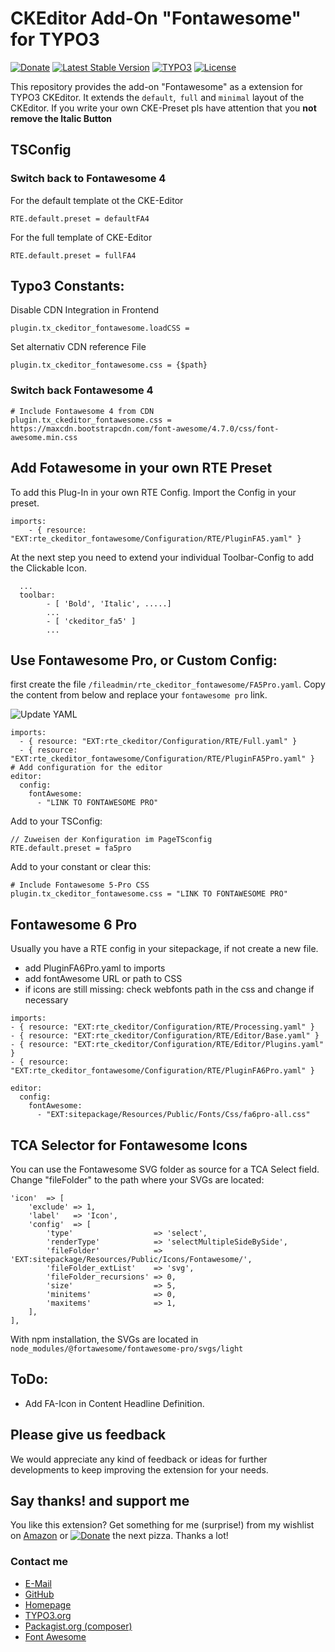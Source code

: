 # CKEditor Add-On "Fontawesome" for TYPO3
[![Donate](https://img.shields.io/badge/Donate-PayPal-green.svg?style=for-the-badge)](https://www.paypal.me/dirkpersky)
[![Latest Stable Version](https://img.shields.io/packagist/v/dirkpersky/typo3-rte-ckeditor-fontawesome?style=for-the-badge)](https://packagist.org/packages/dirkpersky/typo3-rte-ckeditor-fontawesome)
[![TYPO3](https://img.shields.io/badge/TYPO3-rte__ckeditor__fontawesome-%23f49700?style=for-the-badge)](https://extensions.typo3.org/extension/rte_ckeditor_fontawesome/)
[![License](https://img.shields.io/packagist/l/dirkpersky/typo3-rte-ckeditor-fontawesome?style=for-the-badge)](https://packagist.org/packages/dirkpersky/typo3-rte-ckeditor-fontawesome)

This repository provides the add-on "Fontawesome" as a extension for TYPO3 CKEditor.
It extends the `default`,` full` and `minimal` layout of the CKEditor. If you write your own CKE-Preset pls have attention that you **not remove the Italic Button**

## TSConfig
### Switch back to Fontawesome 4
For the default template ot the CKE-Editor
```
RTE.default.preset = defaultFA4
```
For the full template of CKE-Editor
```
RTE.default.preset = fullFA4
```

## Typo3 Constants:
Disable CDN Integration in Frontend
```
plugin.tx_ckeditor_fontawesome.loadCSS = 
```
Set alternativ CDN reference File
```
plugin.tx_ckeditor_fontawesome.css = {$path}
```

### Switch back Fontawesome 4
```
# Include Fontawesome 4 from CDN
plugin.tx_ckeditor_fontawesome.css = https://maxcdn.bootstrapcdn.com/font-awesome/4.7.0/css/font-awesome.min.css
```
## Add Fotawesome in your own RTE Preset
To add this Plug-In in your own RTE Config. Import the Config in your preset.
```
imports:
    - { resource: "EXT:rte_ckeditor_fontawesome/Configuration/RTE/PluginFA5.yaml" }
```

At the next step you need to extend your individual Toolbar-Config to add the Clickable Icon.
```
  ...
  toolbar:
        - [ 'Bold', 'Italic', .....]
        ...
        - [ 'ckeditor_fa5' ]
        ...
```

## Use Fontawesome Pro, or Custom Config:
first create the file `/fileadmin/rte_ckeditor_fontawesome/FA5Pro.yaml`.
Copy the content from below and replace your `fontawesome pro` link.

![Update YAML](https://img.shields.io/badge/UPDATE-FA5%20PRO%20YAML-green?style=for-the-badge)
```
imports:
  - { resource: "EXT:rte_ckeditor/Configuration/RTE/Full.yaml" }
  - { resource: "EXT:rte_ckeditor_fontawesome/Configuration/RTE/PluginFA5Pro.yaml" }
# Add configuration for the editor
editor:
  config:
    fontAwesome:
      - "LINK TO FONTAWESOME PRO"
```

Add to your TSConfig:
```
// Zuweisen der Konfiguration im PageTSconfig
RTE.default.preset = fa5pro
```

Add to your constant or clear this:
```
# Include Fontawesome 5-Pro CSS
plugin.tx_ckeditor_fontawesome.css = "LINK TO FONTAWESOME PRO"
```

## Fontawesome 6 Pro

Usually you have a RTE config in your sitepackage, if not create a new file.    
* add PluginFA6Pro.yaml to imports 
* add fontAwesome URL or path to CSS
* if icons are still missing: check webfonts path in the css and change if necessary

```
imports:
- { resource: "EXT:rte_ckeditor/Configuration/RTE/Processing.yaml" }
- { resource: "EXT:rte_ckeditor/Configuration/RTE/Editor/Base.yaml" }
- { resource: "EXT:rte_ckeditor/Configuration/RTE/Editor/Plugins.yaml" }
- { resource: "EXT:rte_ckeditor_fontawesome/Configuration/RTE/PluginFA6Pro.yaml" }

editor:
  config:
    fontAwesome:
      - "EXT:sitepackage/Resources/Public/Fonts/Css/fa6pro-all.css"
```

## TCA Selector for Fontawesome Icons

You can use the Fontawesome SVG folder as source for a TCA Select field. 
Change "fileFolder" to the path where your SVGs are located: 

```
'icon'  => [
    'exclude' => 1,
    'label'   => 'Icon',
    'config'  => [
        'type'                  => 'select',
        'renderType'            => 'selectMultipleSideBySide',
        'fileFolder'            => 'EXT:sitepackage/Resources/Public/Icons/Fontawesome/',
        'fileFolder_extList'    => 'svg',
        'fileFolder_recursions' => 0,
        'size'                  => 5,
        'minitems'              => 0,
        'maxitems'              => 1,
    ],
],
```

With npm installation, the SVGs are located in `node_modules/@fortawesome/fontawesome-pro/svgs/light`

## ToDo:
- Add FA-Icon in Content Headline Definition.

## Please give us feedback
We would appreciate any kind of feedback or ideas for further developments to keep improving the extension for your needs.

## Say thanks! and support me
You like this extension? Get something for me (surprise!) from my wishlist on [Amazon](https://www.amazon.de/hz/wishlist/ls/15L17XDFBEYFL/r) or [![Donate](https://img.shields.io/badge/Donate-PayPal-green.svg)](https://www.paypal.me/dirkpersky) the next pizza. Thanks a lot!

### Contact me
- [E-Mail](mailto:info@dp-wired.de)
- [GitHub](https://github.com/DirkPersky/rte-ckeditor-fontawesome)
- [Homepage](https://web-kon.de)
- [TYPO3.org](https://extensions.typo3.org/extension/rte_ckeditor_fontawesome/)
- [Packagist.org (composer)](https://packagist.org/packages/dirkpersky/typo3-rte-ckeditor-fontawesome)
- [Font Awesome](https://fontawesome.com)
